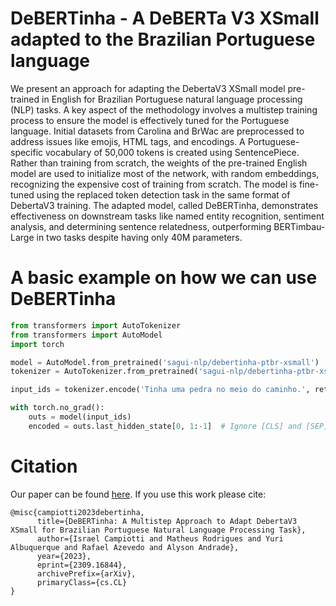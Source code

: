 # DeBERTinha - A DeBERTa V3 XSmall adapted to the Brazilian Portuguese language

We present an approach for adapting the DebertaV3 XSmall model pre-trained in English for Brazilian Portuguese natural language processing (NLP) tasks. A key aspect of the methodology involves a multistep training process to ensure the model is effectively tuned for the Portuguese language. Initial datasets from Carolina and BrWac are preprocessed to address issues like emojis, HTML tags, and encodings. A Portuguese-specific vocabulary of 50,000 tokens is created using SentencePiece. Rather than training from scratch, the weights of the pre-trained English model are used to initialize most of the network, with random embeddings, recognizing the expensive cost of training from scratch. The model is fine-tuned using the replaced token detection task in the same format of DebertaV3 training. The adapted model, called DeBERTinha, demonstrates effectiveness on downstream tasks like named entity recognition, sentiment analysis, and determining sentence relatedness, outperforming BERTimbau-Large in two tasks despite having only 40M parameters.

# A basic example on how we can use DeBERTinha

````python
from transformers import AutoTokenizer
from transformers import AutoModel
import torch

model = AutoModel.from_pretrained('sagui-nlp/debertinha-ptbr-xsmall')
tokenizer = AutoTokenizer.from_pretrained('sagui-nlp/debertinha-ptbr-xsmall')

input_ids = tokenizer.encode('Tinha uma pedra no meio do caminho.', return_tensors='pt')

with torch.no_grad():
    outs = model(input_ids)
    encoded = outs.last_hidden_state[0, 1:-1]  # Ignore [CLS] and [SEP] special tokens
````

# Citation

Our paper can be found [here](https://arxiv.org/abs/2309.16844).
If you use this work please cite:

```
@misc{campiotti2023debertinha,
      title={DeBERTinha: A Multistep Approach to Adapt DebertaV3 XSmall for Brazilian Portuguese Natural Language Processing Task}, 
      author={Israel Campiotti and Matheus Rodrigues and Yuri Albuquerque and Rafael Azevedo and Alyson Andrade},
      year={2023},
      eprint={2309.16844},
      archivePrefix={arXiv},
      primaryClass={cs.CL}
}
```
